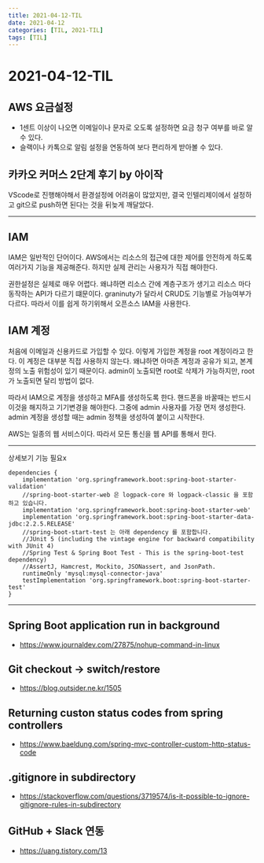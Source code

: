 ```yaml
---
title: 2021-04-12-TIL
date: 2021-04-12
categories: [TIL, 2021-TIL]
tags: [TIL]
---
```


# 2021-04-12-TIL

## AWS 요금설정

- 1센트 이상이 나오면 이메일이나 문자로 오도록 설정하면 요금 청구 여부를 바로 알 수 있다.
- 슬랙이나 카톡으로 알림 설정을 연동하여 보다 편리하게 받아볼 수 있다.



## 카카오 커머스 2단계 후기 by 아이작

VScode로 진행해야해서 환경설정에 어려움이 많았지만, 결국 인텔리제이에서 설정하고 git으로 push하면 된다는 것을 뒤늦게 깨달았다.

---

## IAM

IAM은 일반적인 단어이다. AWS에서는 리소스의 접근에 대한 제어를 안전하게 하도록 여러가지 기능을 제공해준다. 하지만 실제 관리는 사용자가 직접 해야한다.

권한설정은 실제로 매우 어렵다. 왜냐하면 리소스 간에 계층구조가 생기고 리소스 마다 동작하는 API가 다르기 떄문이다. graninuty가 달라서 CRUD도 기능별로 가능여부가 다르다. 따라서 이를 쉽게 하기위해서 오픈소스 IAM을 사용한다.

## IAM 계정

처음에 이메일과 신용카드로 가입할 수 있다. 이렇게 가입한 계정을 root 계정이라고 한다. 이 계정은 대부분 직접 사용하지 않는다. 왜냐하면 아마존 계정과 공유가 되고, 본계정의 노출 위험성이 있기 때문이다. admin이 노출되면 root로 삭제가 가능하지만, root가 노출되면 달리 방법이 없다.

따라서 IAM으로 계정을 생성하고 MFA를 생성하도록 한다. 핸드폰을 바꿀때는 반드시 이것을 해지하고 기기변경을 해야한다. 그중에 admin 사용자를 가장 먼저 생성한다. admin 계정을 생성할 때는 admin 정책을 생성하여 붙이고 시작한다.

AWS는 일종의 웹 서비스이다. 따라서 모든 통신을 웹 API를 통해서 한다. 

----

상세보기 기능 필요x

```
dependencies {
    implementation 'org.springframework.boot:spring-boot-starter-validation'
    //spring-boot-starter-web 은 logpack-core 와 logpack-classic 을 포함하고 있습니다.
    implementation 'org.springframework.boot:spring-boot-starter-web'
    implementation 'org.springframework.boot:spring-boot-starter-data-jdbc:2.2.5.RELEASE'
    //spring-boot-start-test 는 아래 dependency 를 포함합니다.
    //JUnit 5 (including the vintage engine for backward compatibility with JUnit 4)
    //Spring Test & Spring Boot Test - This is the spring-boot-test dependency)
    //AssertJ, Hamcrest, Mockito, JSONassert, and JsonPath.
    runtimeOnly 'mysql:mysql-connector-java'
    testImplementation 'org.springframework.boot:spring-boot-starter-test'
}
```

---

## Spring Boot application run in background

- https://www.journaldev.com/27875/nohup-command-in-linux

## Git checkout -> switch/restore

- https://blog.outsider.ne.kr/1505

## Returning custon status codes from spring controllers

- https://www.baeldung.com/spring-mvc-controller-custom-http-status-code

## .gitignore in subdirectory

- https://stackoverflow.com/questions/3719574/is-it-possible-to-ignore-gitignore-rules-in-subdirectory

## GitHub + Slack 연동

- https://uang.tistory.com/13